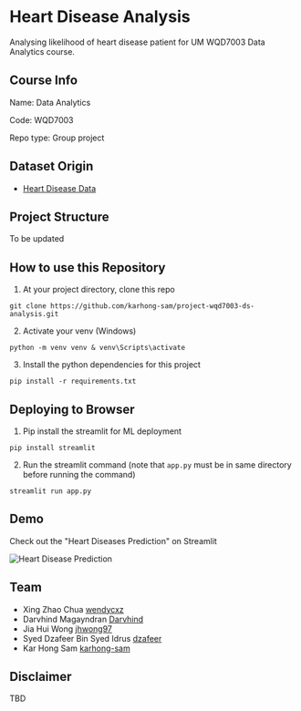 # Heart Disease Analysis
Analysing likelihood of heart disease patient for UM WQD7003 Data Analytics course.

## Course Info
Name: Data Analytics

Code: WQD7003

Repo type: Group project

## Dataset Origin
- [Heart Disease Data](https://www.kaggle.com/datasets/johnsmith88/heart-disease-dataset)

## Project Structure
To be updated

## How to use this Repository

1. At your project directory, clone this repo
```
git clone https://github.com/karhong-sam/project-wqd7003-ds-analysis.git
```
2. Activate your venv (Windows)
```
python -m venv venv & venv\Scripts\activate
```
3. Install the python dependencies for this project
```
pip install -r requirements.txt
```

## Deploying to Browser
1. Pip install the streamlit for ML deployment
```
pip install streamlit
```
2. Run the streamlit command (note that `app.py` must be in same directory before running the command)
```
streamlit run app.py
```

## Demo
Check out the "Heart Diseases Prediction" on Streamlit

![Heart Disease Prediction](demo\ml-deploy.gif)

## Team
- Xing Zhao Chua [wendycxz](https://github.com/wendycxz)
- Darvhind Magayndran [Darvhind](https://github.com/Darvhind)
- Jia Hui Wong [jhwong97](https://github.com/jhwong97)
- Syed Dzafeer Bin Syed Idrus [dzafeer](https://github.com/dzafeer)
- Kar Hong Sam [karhong-sam](https://github.com/karhong-sam)

## Disclaimer
TBD
